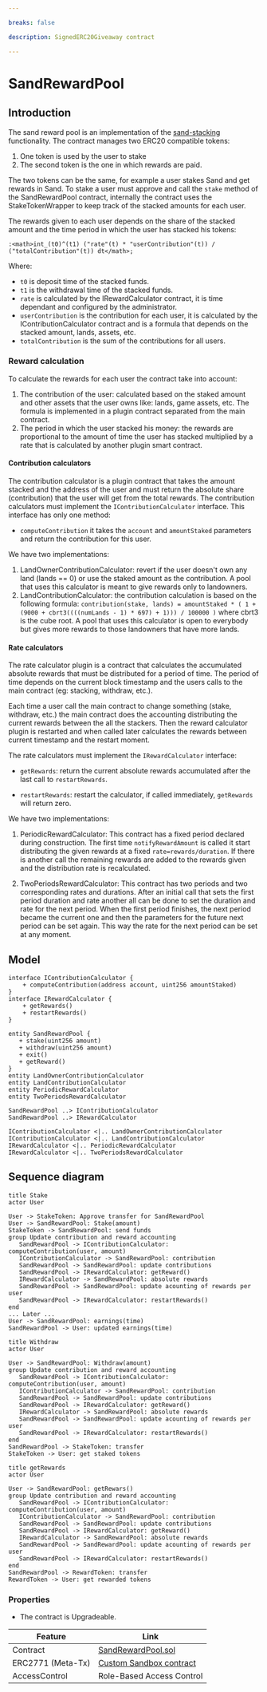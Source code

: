 ```yaml
---

breaks: false

description: SignedERC20Giveaway contract

---
```


# SandRewardPool

## Introduction

The sand reward pool is an implementation of the [sand-stacking](./liquidity-provider/sand-staking.md) functionality.
The contract manages two ERC20 compatible tokens:

1. One token is used by the user to stake
2. The second token is the one in which rewards are paid.

The two tokens can be the same, for example a user stakes Sand and get rewards in Sand. To stake a user must approve and
call the `stake` method of the SandRewardPool contract, internally the contract uses the StakeTokenWrapper to keep track
of the stacked amounts for each user.

The rewards given to each user depends on the share of the stacked amount and the time period in which the user has
stacked his tokens:

```plantuml
:<math>int_(t0)^(t1) ("rate"(t) * "userContribution"(t)) / ("totalContribution"(t)) dt</math>;
```

Where:

- `t0` is deposit time of the stacked funds.
- `t1` is the withdrawal time of the stacked funds.
- `rate` is calculated by the IRewardCalculator contract, it is time dependant and configured by the administrator.
- `userContribution` is the contribution for each user, it is calculated by the IContributionCalculator contract and is
  a formula that depends on the stacked amount, lands, assets, etc.
- `totalContribution` is the sum of the contributions for all users.

### Reward calculation

To calculate the rewards for each user the contract take into account:

1. The contribution of the user: calculated based on the staked amount and other assets that the user owns like: lands,
   game assets, etc. The formula is implemented in a plugin contract separated from the main contract.
2. The period in which the user stacked his money: the rewards are proportional to the amount of time the user has
   stacked multiplied by a rate that is calculated by another plugin smart contract.

#### Contribution calculators

The contribution calculator is a plugin contract that takes the amount stacked and the address of the user and must
return the absolute share (contribution) that the user will get from the total rewards. The contribution calculators
must implement the `IContributionCalculator` interface. This interface has only one method:

* `computeContribution` it takes the `account` and `amountStaked` parameters and return the contribution for this user.

We have two implementations:

1. LandOwnerContributionCalculator: revert if the user doesn't own any land (lands == 0) or use the staked amount as the
   contribution. A pool that uses this calculator is meant to give rewards only to landowners.
2. LandContributionCalculator: the contribution calculation is based on the following
   formula: `contribution(stake, lands) = amountStaked * ( 1 + (9000 + cbrt3((((numLands - 1) * 697) + 1))) / 100000 )`
   where cbrt3 is the cube root. A pool that uses this calculator is open to everybody but gives more rewards to those
   landowners that have more lands.

#### Rate calculators

The rate calculator plugin is a contract that calculates the accumulated absolute rewards that must be distributed for a
period of time. The period of time depends on the current block timestamp and the users calls to the main contract (eg:
stacking, withdraw, etc.).

Each time a user call the main contract to change something (stake, withdraw, etc.) the main contract does the
accounting distributing the current rewards between the all the stackers. Then the reward calculator plugin is restarted
and when called later calculates the rewards between current timestamp and the restart moment.

The rate calculators must implement the `IRewardCalculator` interface:

* `getRewards`: return the current absolute rewards accumulated after the last call to `restartRewards`.

* `restartRewards`: restart the calculator, if called immediately, `getRewards` will return zero.

We have two implementations:

1. PeriodicRewardCalculator: This contract has a fixed period declared during construction. The first
   time `notifyRewardAmount` is called it start distributing the given rewards at a fixed `rate=rewards/duration`. If
   there is another call the remaining rewards are added to the rewards given and the distribution rate is recalculated.

2. TwoPeriodsRewardCalculator: This contract has two periods and two corresponding rates and durations. After an initial
   call that sets the first period duration and rate another all can be done to set the duration and rate for the next
   period. When the first period finishes, the next period became the current one and then the parameters for the future
   next period can be set again. This way the rate for the next period can be set at any moment.

## Model

```plantuml
interface IContributionCalculator {
    + computeContribution(address account, uint256 amountStaked)
}
interface IRewardCalculator {
    + getRewards()
    + restartRewards()
}

entity SandRewardPool {
   + stake(uint256 amount)
   + withdraw(uint256 amount)
   + exit()
   + getReward()
}
entity LandOwnerContributionCalculator
entity LandContributionCalculator
entity PeriodicRewardCalculator
entity TwoPeriodsRewardCalculator
 
SandRewardPool ..> IContributionCalculator 
SandRewardPool ..> IRewardCalculator   

IContributionCalculator <|.. LandOwnerContributionCalculator 
IContributionCalculator <|.. LandContributionCalculator
IRewardCalculator <|.. PeriodicRewardCalculator
IRewardCalculator <|.. TwoPeriodsRewardCalculator

```

## Sequence diagram

```plantuml
title Stake
actor User

User -> StakeToken: Approve transfer for SandRewardPool
User -> SandRewardPool: Stake(amount)
StakeToken -> SandRewardPool: send funds
group Update contribution and reward accounting
   SandRewardPool -> IContributionCalculator: computeContribution(user, amount)
   IContributionCalculator -> SandRewardPool: contribution
   SandRewardPool -> SandRewardPool: update contributions 
   SandRewardPool -> IRewardCalculator: getReward()
   IRewardCalculator -> SandRewardPool: absolute rewards
   SandRewardPool -> SandRewardPool: update acounting of rewards per user
   SandRewardPool -> IRewardCalculator: restartRewards()
end 
... Later ...
User -> SandRewardPool: earnings(time)
SandRewardPool -> User: updated earnings(time) 
```

```plantuml
title Withdraw
actor User

User -> SandRewardPool: Withdraw(amount)
group Update contribution and reward accounting
   SandRewardPool -> IContributionCalculator: computeContribution(user, amount)
   IContributionCalculator -> SandRewardPool: contribution
   SandRewardPool -> SandRewardPool: update contributions 
   SandRewardPool -> IRewardCalculator: getReward()
   IRewardCalculator -> SandRewardPool: absolute rewards
   SandRewardPool -> SandRewardPool: update acounting of rewards per user
   SandRewardPool -> IRewardCalculator: restartRewards()
end 
SandRewardPool -> StakeToken: transfer
StakeToken -> User: get staked tokens 
```

```plantuml
title getRewards
actor User

User -> SandRewardPool: getRewars()
group Update contribution and reward accounting
   SandRewardPool -> IContributionCalculator: computeContribution(user, amount)
   IContributionCalculator -> SandRewardPool: contribution
   SandRewardPool -> SandRewardPool: update contributions 
   SandRewardPool -> IRewardCalculator: getReward()
   IRewardCalculator -> SandRewardPool: absolute rewards
   SandRewardPool -> SandRewardPool: update acounting of rewards per user
   SandRewardPool -> IRewardCalculator: restartRewards()
end 
SandRewardPool -> RewardToken: transfer
RewardToken -> User: get rewarded tokens 
```

### Properties

- The contract is Upgradeable.

| Feature            | Link                                                                                                                                                       |
| ------------------ | -------------------------------------------------------------------------------------------------------------------------------------------------------    |
| Contract           | [SandRewardPool.sol](https://github.com/thesandboxgame/sandbox-smart-contracts/blob/master/src/solc_0.8/defi/SandRewardPool.sol)|
| ERC2771 (Meta-Tx)  | [Custom Sandbox contract](https://github.com/thesandboxgame/sandbox-smart-contracts/blob/master/src/solc_0.8/common/BaseWithStorage/ERC2771Handler.sol) |
| AccessControl      | Role-Based Access Control
